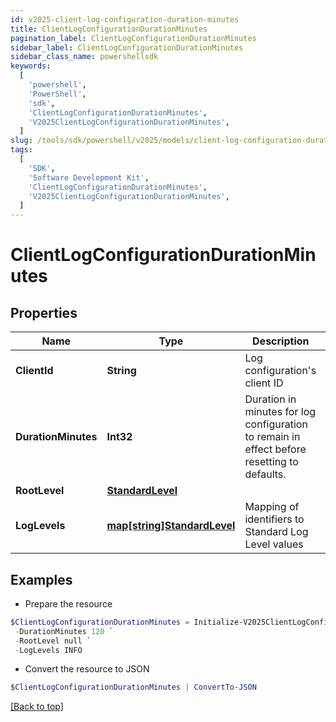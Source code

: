 ```yaml
---
id: v2025-client-log-configuration-duration-minutes
title: ClientLogConfigurationDurationMinutes
pagination_label: ClientLogConfigurationDurationMinutes
sidebar_label: ClientLogConfigurationDurationMinutes
sidebar_class_name: powershellsdk
keywords:
  [
    'powershell',
    'PowerShell',
    'sdk',
    'ClientLogConfigurationDurationMinutes',
    'V2025ClientLogConfigurationDurationMinutes',
  ]
slug: /tools/sdk/powershell/v2025/models/client-log-configuration-duration-minutes
tags:
  [
    'SDK',
    'Software Development Kit',
    'ClientLogConfigurationDurationMinutes',
    'V2025ClientLogConfigurationDurationMinutes',
  ]
---
```


# ClientLogConfigurationDurationMinutes

## Properties

| Name | Type | Description | Notes |
| --- | --- | --- | --- |
| **ClientId** | **String** | Log configuration's client ID | [optional] |
| **DurationMinutes** | **Int32** | Duration in minutes for log configuration to remain in effect before resetting to defaults. | [optional] [default to 240] |
| **RootLevel** | [**StandardLevel**](standard-level) |  | [required] |
| **LogLevels** | [**map[string]StandardLevel**](standard-level) | Mapping of identifiers to Standard Log Level values | [optional] |

## Examples

- Prepare the resource

```powershell
$ClientLogConfigurationDurationMinutes = Initialize-V2025ClientLogConfigurationDurationMinutes  -ClientId 3a38a51992e8445ab51a549c0a70ee66 `
 -DurationMinutes 120 `
 -RootLevel null `
 -LogLevels INFO
```

- Convert the resource to JSON

```powershell
$ClientLogConfigurationDurationMinutes | ConvertTo-JSON
```

[[Back to top]](#)
